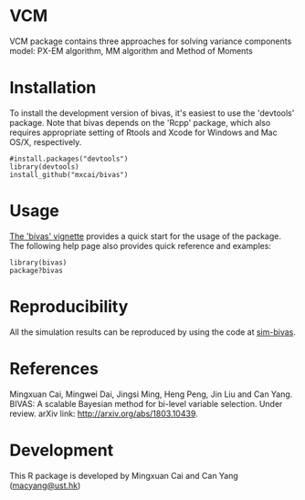 # VCM
VCM package contains three approaches for solving variance components model: PX-EM algorithm, MM algorithm and Method of Moments

Installation
===========

To install the development version of bivas, it's easiest to use the 'devtools' package. Note that bivas depends on the 'Rcpp' package, which also requires appropriate setting of Rtools and Xcode for Windows and Mac OS/X, respectively.

```
#install.packages("devtools")
library(devtools)
install_github("mxcai/bivas")
```

Usage
===========
[The 'bivas' vignette](https://github.com/mxcai/bivas/blob/master/vignettes/bivas_package.pdf?raw=true) provides a quick start for the usage of the package. The following help page also provides quick reference and examples:

```
library(bivas)
package?bivas
```

Reproducibility
==========

All the simulation results can be reproduced by using the code at [sim-bivas](https://github.com/mxcai/sim-bivas).

References
==========

Mingxuan Cai, Mingwei Dai, Jingsi Ming, Heng Peng, Jin Liu and Can Yang. BIVAS: A scalable Bayesian method for bi-level variable selection. Under review. arXiv link: http://arxiv.org/abs/1803.10439.


Development
==========

This R package is developed by Mingxuan Cai and Can Yang (macyang@ust.hk)
